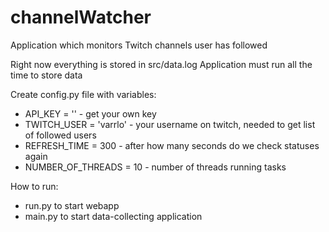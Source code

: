 # channelWatcher
Application which monitors Twitch channels user has followed

Right now everything is stored in src/data.log
Application must run all the time to store data

Create config.py file with variables:
* API_KEY = ''            - get your own key
* TWITCH_USER = 'varrlo'  - your username on twitch, needed to get list of followed users
* REFRESH_TIME = 300      - after how many seconds do we check statuses again
* NUMBER_OF_THREADS = 10  - number of threads running tasks

How to run:
* run.py to start webapp
* main.py to start data-collecting application
